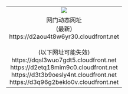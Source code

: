 ﻿<table>
  <tr></tr>
  <tr><td colspan=2 align=center><img src="https://d2aou4t8w6yr30.cloudfront.net/Up/oGate.jpg" /></td></tr>
  <tr><td colspan=2 align=center>网门动态网址<br/>(最新)
<br>https://d2aou4t8w6yr30.cloudfront.net
<br/><br/>(以下网址可能失效)
<br>https://dqsl3wuo7gdt5.cloudfront.net
<br>https://d2etq18mim9c0.cloudfront.net
<br>https://d3t3b9oesly4nt.cloudfront.net
<br>https://d3q96g2beklo0v.cloudfront.net
    </td>
  </tr>
</table>
